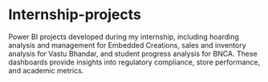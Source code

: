 # Internship-projects
Power BI projects developed during my internship, including hoarding analysis and management for Embedded Creations, sales and inventory analysis for Vastu Bhandar, and student progress analysis for BNCA. These dashboards provide insights into regulatory compliance, store performance, and academic metrics.
